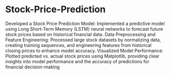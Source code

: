 # Stock-Price-Prediction
Developed a Stock Price Prediction Model: Implemented a
predictive model using Long Short-Term Memory (LSTM) neural
networks to forecast future stock prices based on historical
financial data.
Data Preprocessing and Feature Engineering: Processed large
stock datasets by normalizing data, creating training sequences,
and engineering features from historical closing prices to enhance
model accuracy.
Visualized Model Performance: Plotted predicted vs. actual stock
prices using Matplotlib, providing clear insights into model
performance and the accuracy of predictions for financial
decision-making
